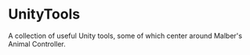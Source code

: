 # UnityTools
A collection of useful Unity tools, some of which center around Malber's Animal Controller.

